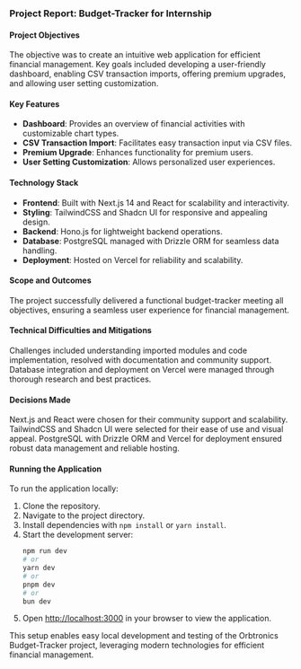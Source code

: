### Project Report: Budget-Tracker for Internship

#### Project Objectives
The objective was to create an intuitive web application for efficient financial management. Key goals included developing a user-friendly dashboard, enabling CSV transaction imports, offering premium upgrades, and allowing user setting customization.

#### Key Features
- **Dashboard**: Provides an overview of financial activities with customizable chart types.
- **CSV Transaction Import**: Facilitates easy transaction input via CSV files.
- **Premium Upgrade**: Enhances functionality for premium users.
- **User Setting Customization**: Allows personalized user experiences.

#### Technology Stack
- **Frontend**: Built with Next.js 14 and React for scalability and interactivity.
- **Styling**: TailwindCSS and Shadcn UI for responsive and appealing design.
- **Backend**: Hono.js for lightweight backend operations.
- **Database**: PostgreSQL managed with Drizzle ORM for seamless data handling.
- **Deployment**: Hosted on Vercel for reliability and scalability.

#### Scope and Outcomes
The project successfully delivered a functional budget-tracker meeting all objectives, ensuring a seamless user experience for financial management.

#### Technical Difficulties and Mitigations
Challenges included understanding imported modules and code implementation, resolved with documentation and community support. Database integration and deployment on Vercel were managed through thorough research and best practices.

#### Decisions Made
Next.js and React were chosen for their community support and scalability. TailwindCSS and Shadcn UI were selected for their ease of use and visual appeal. PostgreSQL with Drizzle ORM and Vercel for deployment ensured robust data management and reliable hosting.

#### Running the Application
To run the application locally:
1. Clone the repository.
2. Navigate to the project directory.
3. Install dependencies with `npm install` or `yarn install`.
4. Start the development server:
   ```bash
   npm run dev
   # or
   yarn dev
   # or
   pnpm dev
   # or
   bun dev
   ```
5. Open [http://localhost:3000](http://localhost:3000) in your browser to view the application.

This setup enables easy local development and testing of the Orbtronics Budget-Tracker project, leveraging modern technologies for efficient financial management.
